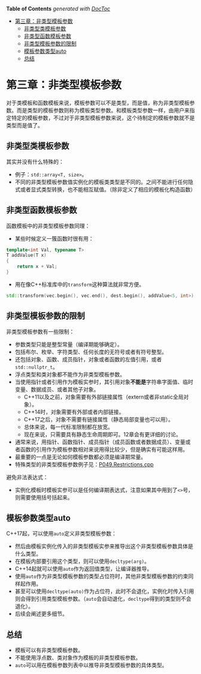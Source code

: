 <!-- START doctoc generated TOC please keep comment here to allow auto update -->
<!-- DON'T EDIT THIS SECTION, INSTEAD RE-RUN doctoc TO UPDATE -->
**Table of Contents**  *generated with [DocToc](https://github.com/thlorenz/doctoc)*

- [第三章：非类型模板参数](#%E7%AC%AC%E4%B8%89%E7%AB%A0%E9%9D%9E%E7%B1%BB%E5%9E%8B%E6%A8%A1%E6%9D%BF%E5%8F%82%E6%95%B0)
  - [非类型类模板参数](#%E9%9D%9E%E7%B1%BB%E5%9E%8B%E7%B1%BB%E6%A8%A1%E6%9D%BF%E5%8F%82%E6%95%B0)
  - [非类型函数模板参数](#%E9%9D%9E%E7%B1%BB%E5%9E%8B%E5%87%BD%E6%95%B0%E6%A8%A1%E6%9D%BF%E5%8F%82%E6%95%B0)
  - [非类型模板参数的限制](#%E9%9D%9E%E7%B1%BB%E5%9E%8B%E6%A8%A1%E6%9D%BF%E5%8F%82%E6%95%B0%E7%9A%84%E9%99%90%E5%88%B6)
  - [模板参数类型auto](#%E6%A8%A1%E6%9D%BF%E5%8F%82%E6%95%B0%E7%B1%BB%E5%9E%8Bauto)
  - [总结](#%E6%80%BB%E7%BB%93)

<!-- END doctoc generated TOC please keep comment here to allow auto update -->

# 第三章：非类型模板参数

对于类模板和函数模板来说，模板参数可以不是类型，而是值，称为非类型模板参数。而是类型的模板参数则称为模板类型参数。和模板类型参数一样，由用户来指定特定的模板参数，不过对于非类型模板参数来说，这个待制定的模板参数就不是类型而是值了。

## 非类型类模板参数

其实并没有什么特殊的：
- 例子：`std::array<T, size>`。
- 不同的非类型模板参数值实例化的模板类类型是不同的。之间不能进行任何隐式或者显式类型转换，也不能相互赋值。（除非定义了相应的模板化构造函数）

## 非类型函数模板参数

函数模板中的非类型模板参数同理：
- 某些时候定义一簇函数时很有用：
```C++
template<int Val, typename T>
T addValue(T x)
{
    return x + Val;
}
```
- 用在像C++标准库中的`transform`这种算法就非常方便。
```C++
std::transform(vec.begin(), vec.end(), dest.begin(), addValue<5, int>);
```

## 非类型模板参数的限制

非类型模板参数有一些限制：
- 参数类型只能是整型常量（编译期能够确定）。
- 包括布尔、枚举、字符类型、任何长度的无符号或者有符号整型。
- 还包括对象、函数、成员指针，对象或者函数的左值引用，或者`std::nullptr_t`。
- 浮点类型和类对象都不能作为非类型模板参数。
- 当使用指针或者引用作为模板实参时，其引用对象**不能是**字符串字面值、临时变量、数据成员、或者其他子对象。
    - C++11以及之前，对象需要有外部链接属性（extern或者非static全局对象）。
    - C++14时，对象需要有外部或者内部链接。
    - C++17之后，对象不需要有链接属性（静态局部变量也可以用）。
    - 总体来说，每一代标准限制都在放宽。
    - 现在来说，只需要具有静态生命周期即可。12章会有更详细的讨论。
- 通常来说，用指针、函数指针、成员指针（成员函数或者数据成员）、变量或者函数的引用作为模板参数相对来说用得比较少，但是确实有可能这样用。
- 最重要的一点是无论如何模板参数都必须是编译期常量。
- 特殊类型的非类型模板参数例子见：[P049.Restrictions.cpp](P049.Restrictions.cpp)

避免非法表达式：
- 实例化模板时模板实参可以是任何编译期表达式，注意如果其中用到了`<>`号，则需要使用括号括起来。

## 模板参数类型auto

C++17起，可以使用`auto`定义非类型模板参数：
- 然后由模板实例化传入的非类型模板实参来推导出这个非类型模板参数具体是什么类型。
- 在模板内部要引用这个类型，则可以使用`decltype(arg)`。
- C++14起就可以使用`auto`作为返回值类型，让编译器推导。
- 使用`auto`作为非类型模板参数的类型占位符时，其他非类型模板参数的约束同样起作用。
- 甚至可以使用`decltype(auto)`作为占位符，此时不会退化，实例化时传入引用则会得到引用类型模板参数。（`auto`会自动退化，`decltype`得到的类型则不会退化）。
- 后续会阐述更多细节。

## 总结

- 模板可以有非类型模板参数。
- 不能使用浮点数、类对象作为模板的非类型模板参数。
- `auto`可以用在模板参数列表中以推导非类型模板参数的具体类型。

